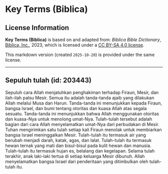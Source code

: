 # Key Terms (Biblica)

## License Information

**Key Terms (Biblica)** is based on and adapted from: _Biblica Bible Dictionary_, [Biblica, Inc.](https://www.biblica.com/), 2023, which is licensed under a [CC BY-SA 4.0 license](https://creativecommons.org/licenses/by-sa/4.0/legalcode.en).

This markdown version (created `2025-10-20`) is provided under the same license.



--------------------------------

## Sepuluh tulah (id: 203443)

Sepuluh cara Allah menjatuhkan penghakiman terhadap Firaun, Mesir, dan ilah\-ilah palsu Mesir. Semua itu adalah tanda\-tanda ajaib yang dilakukan Allah melalui Musa dan Harun. Tanda\-tanda ini menunjukkan kepada Firaun, bangsa Israel, dan bumi tentang otoritas dan kuasa Allah atas segala sesuatu. Tanda\-tanda ini menunjukkan bahwa Allah menggunakan otoritas dan kuasa\-Nya untuk menolong umat\-Nya. Tulah\-tulah tersebut adalah bagian dari cara Allah menyelamatkan umat\-Nya dari perbudakan di Mesir. Tuhan mengirimkan satu tulah setiap kali Firaun menolak untuk membiarkan bangsa Israel meninggalkan Mesir. Tulah\-tulah itu termasuk air yang berubah menjadi darah, katak, agas, dan lalat. Tulah\-tulah itu termasuk hewan ternak yang mati dan bisul\-bisul pada kulit hewan dan manusia. Tulah\-tulah itu termasuk hujan es, belalang dan kegelapan. Selama tulah terakhir, anak laki\-laki tertua di setiap keluarga Mesir dibunuh. Allah menyelamatkan bangsa Israel dari penderitaan yang ditimbulkan oleh tulah\-tulah itu.


